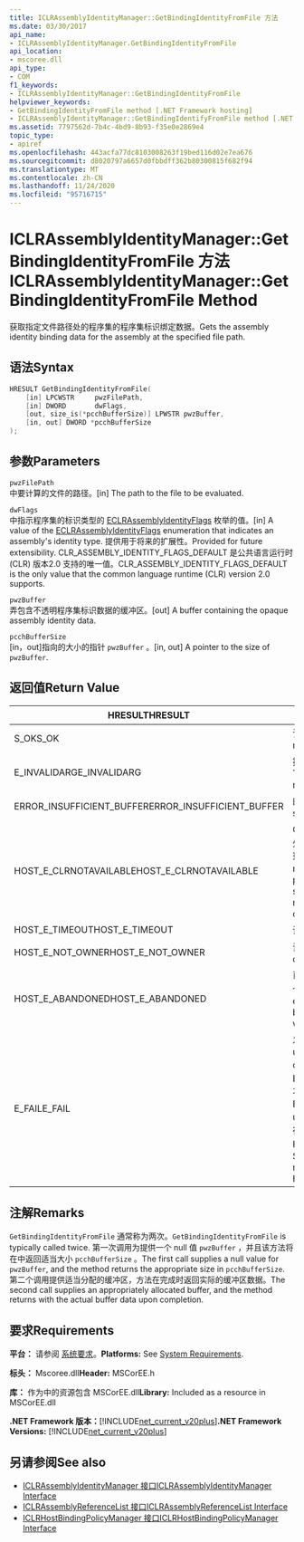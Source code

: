 ```yaml
---
title: ICLRAssemblyIdentityManager::GetBindingIdentityFromFile 方法
ms.date: 03/30/2017
api_name:
- ICLRAssemblyIdentityManager.GetBindingIdentityFromFile
api_location:
- mscoree.dll
api_type:
- COM
f1_keywords:
- ICLRAssemblyIdentityManager::GetBindingIdentityFromFile
helpviewer_keywords:
- GetBindingIdentityFromFile method [.NET Framework hosting]
- ICLRAssemblyIdentityManager::GetBindingIdentifyFromFile method [.NET Framework hosting]
ms.assetid: 7797562d-7b4c-4bd9-8b93-f35e0e2869e4
topic_type:
- apiref
ms.openlocfilehash: 443acfa77dc8103008263f19bed116d02e7ea676
ms.sourcegitcommit: d8020797a6657d0fbbdff362b80300815f682f94
ms.translationtype: MT
ms.contentlocale: zh-CN
ms.lasthandoff: 11/24/2020
ms.locfileid: "95716715"
---
```

# <a name="iclrassemblyidentitymanagergetbindingidentityfromfile-method"></a><span data-ttu-id="1ec19-102">ICLRAssemblyIdentityManager::GetBindingIdentityFromFile 方法</span><span class="sxs-lookup"><span data-stu-id="1ec19-102">ICLRAssemblyIdentityManager::GetBindingIdentityFromFile Method</span></span>

<span data-ttu-id="1ec19-103">获取指定文件路径处的程序集的程序集标识绑定数据。</span><span class="sxs-lookup"><span data-stu-id="1ec19-103">Gets the assembly identity binding data for the assembly at the specified file path.</span></span>  
  
## <a name="syntax"></a><span data-ttu-id="1ec19-104">语法</span><span class="sxs-lookup"><span data-stu-id="1ec19-104">Syntax</span></span>  
  
```cpp  
HRESULT GetBindingIdentityFromFile(  
    [in] LPCWSTR     pwzFilePath,  
    [in] DWORD       dwFlags,  
    [out, size_is(*pcchBufferSize)] LPWSTR pwzBuffer,  
    [in, out] DWORD *pcchBufferSize  
);  
```  
  
## <a name="parameters"></a><span data-ttu-id="1ec19-105">参数</span><span class="sxs-lookup"><span data-stu-id="1ec19-105">Parameters</span></span>  

 `pwzFilePath`  
 <span data-ttu-id="1ec19-106">中要计算的文件的路径。</span><span class="sxs-lookup"><span data-stu-id="1ec19-106">[in] The path to the file to be evaluated.</span></span>  
  
 `dwFlags`  
 <span data-ttu-id="1ec19-107">中指示程序集的标识类型的 [ECLRAssemblyIdentityFlags](eclrassemblyidentityflags-enumeration.md) 枚举的值。</span><span class="sxs-lookup"><span data-stu-id="1ec19-107">[in] A value of the [ECLRAssemblyIdentityFlags](eclrassemblyidentityflags-enumeration.md) enumeration that indicates an assembly's identity type.</span></span> <span data-ttu-id="1ec19-108">提供用于将来的扩展性。</span><span class="sxs-lookup"><span data-stu-id="1ec19-108">Provided for future extensibility.</span></span> <span data-ttu-id="1ec19-109">CLR_ASSEMBLY_IDENTITY_FLAGS_DEFAULT 是公共语言运行时 (CLR) 版本2.0 支持的唯一值。</span><span class="sxs-lookup"><span data-stu-id="1ec19-109">CLR_ASSEMBLY_IDENTITY_FLAGS_DEFAULT is the only value that the common language runtime (CLR) version 2.0 supports.</span></span>  
  
 `pwzBuffer`  
 <span data-ttu-id="1ec19-110">弄包含不透明程序集标识数据的缓冲区。</span><span class="sxs-lookup"><span data-stu-id="1ec19-110">[out] A buffer containing the opaque assembly identity data.</span></span>  
  
 `pcchBufferSize`  
 <span data-ttu-id="1ec19-111">[in，out]指向的大小的指针 `pwzBuffer` 。</span><span class="sxs-lookup"><span data-stu-id="1ec19-111">[in, out] A pointer to the size of `pwzBuffer`.</span></span>  
  
## <a name="return-value"></a><span data-ttu-id="1ec19-112">返回值</span><span class="sxs-lookup"><span data-stu-id="1ec19-112">Return Value</span></span>  
  
|<span data-ttu-id="1ec19-113">HRESULT</span><span class="sxs-lookup"><span data-stu-id="1ec19-113">HRESULT</span></span>|<span data-ttu-id="1ec19-114">说明</span><span class="sxs-lookup"><span data-stu-id="1ec19-114">Description</span></span>|  
|-------------|-----------------|  
|<span data-ttu-id="1ec19-115">S_OK</span><span class="sxs-lookup"><span data-stu-id="1ec19-115">S_OK</span></span>|<span data-ttu-id="1ec19-116">该方法已成功返回。</span><span class="sxs-lookup"><span data-stu-id="1ec19-116">The method returned successfully.</span></span>|  
|<span data-ttu-id="1ec19-117">E_INVALIDARG</span><span class="sxs-lookup"><span data-stu-id="1ec19-117">E_INVALIDARG</span></span>|<span data-ttu-id="1ec19-118">提供的 `pwzFilePath` 为 null。</span><span class="sxs-lookup"><span data-stu-id="1ec19-118">The supplied `pwzFilePath` is null.</span></span>|  
|<span data-ttu-id="1ec19-119">ERROR_INSUFFICIENT_BUFFER</span><span class="sxs-lookup"><span data-stu-id="1ec19-119">ERROR_INSUFFICIENT_BUFFER</span></span>|<span data-ttu-id="1ec19-120">的大小 `pwzBuffer` 太小。</span><span class="sxs-lookup"><span data-stu-id="1ec19-120">The size of `pwzBuffer` is too small.</span></span>|  
|<span data-ttu-id="1ec19-121">HOST_E_CLRNOTAVAILABLE</span><span class="sxs-lookup"><span data-stu-id="1ec19-121">HOST_E_CLRNOTAVAILABLE</span></span>|<span data-ttu-id="1ec19-122">CLR 未加载到进程中，或 CLR 处于无法运行托管代码或成功处理调用的状态。</span><span class="sxs-lookup"><span data-stu-id="1ec19-122">The CLR has not been loaded into a process, or the CLR is in a state in which it cannot run managed code or process the call successfully.</span></span>|  
|<span data-ttu-id="1ec19-123">HOST_E_TIMEOUT</span><span class="sxs-lookup"><span data-stu-id="1ec19-123">HOST_E_TIMEOUT</span></span>|<span data-ttu-id="1ec19-124">调用超时。</span><span class="sxs-lookup"><span data-stu-id="1ec19-124">The call timed out.</span></span>|  
|<span data-ttu-id="1ec19-125">HOST_E_NOT_OWNER</span><span class="sxs-lookup"><span data-stu-id="1ec19-125">HOST_E_NOT_OWNER</span></span>|<span data-ttu-id="1ec19-126">调用方不拥有该锁。</span><span class="sxs-lookup"><span data-stu-id="1ec19-126">The caller does not own the lock.</span></span>|  
|<span data-ttu-id="1ec19-127">HOST_E_ABANDONED</span><span class="sxs-lookup"><span data-stu-id="1ec19-127">HOST_E_ABANDONED</span></span>|<span data-ttu-id="1ec19-128">已阻止的线程或纤程正在等待某个事件时，该事件被取消。</span><span class="sxs-lookup"><span data-stu-id="1ec19-128">An event was canceled while a blocked thread or fiber was waiting on it.</span></span>|  
|<span data-ttu-id="1ec19-129">E_FAIL</span><span class="sxs-lookup"><span data-stu-id="1ec19-129">E_FAIL</span></span>|<span data-ttu-id="1ec19-130">发生未知的灾难性故障。</span><span class="sxs-lookup"><span data-stu-id="1ec19-130">An unknown catastrophic failure occurred.</span></span> <span data-ttu-id="1ec19-131">如果方法返回 E_FAIL，则 CLR 在该进程内将不再可用。</span><span class="sxs-lookup"><span data-stu-id="1ec19-131">If a method returns E_FAIL, the CLR is no longer usable within the process.</span></span> <span data-ttu-id="1ec19-132">对宿主方法的后续调用会返回 HOST_E_CLRNOTAVAILABLE。</span><span class="sxs-lookup"><span data-stu-id="1ec19-132">Subsequent calls to hosting methods return HOST_E_CLRNOTAVAILABLE.</span></span>|  
  
## <a name="remarks"></a><span data-ttu-id="1ec19-133">注解</span><span class="sxs-lookup"><span data-stu-id="1ec19-133">Remarks</span></span>  

 <span data-ttu-id="1ec19-134">`GetBindingIdentityFromFile` 通常称为两次。</span><span class="sxs-lookup"><span data-stu-id="1ec19-134">`GetBindingIdentityFromFile` is typically called twice.</span></span> <span data-ttu-id="1ec19-135">第一次调用为提供一个 null 值 `pwzBuffer` ，并且该方法将在中返回适当大小 `pcchBufferSize` 。</span><span class="sxs-lookup"><span data-stu-id="1ec19-135">The first call supplies a null value for `pwzBuffer`, and the method returns the appropriate size in `pcchBufferSize`.</span></span> <span data-ttu-id="1ec19-136">第二个调用提供适当分配的缓冲区，方法在完成时返回实际的缓冲区数据。</span><span class="sxs-lookup"><span data-stu-id="1ec19-136">The second call supplies an appropriately allocated buffer, and the method returns with the actual buffer data upon completion.</span></span>  
  
## <a name="requirements"></a><span data-ttu-id="1ec19-137">要求</span><span class="sxs-lookup"><span data-stu-id="1ec19-137">Requirements</span></span>  

 <span data-ttu-id="1ec19-138">**平台：** 请参阅 [系统要求](../../get-started/system-requirements.md)。</span><span class="sxs-lookup"><span data-stu-id="1ec19-138">**Platforms:** See [System Requirements](../../get-started/system-requirements.md).</span></span>  
  
 <span data-ttu-id="1ec19-139">**标头：** Mscoree.dll</span><span class="sxs-lookup"><span data-stu-id="1ec19-139">**Header:** MSCorEE.h</span></span>  
  
 <span data-ttu-id="1ec19-140">**库：** 作为中的资源包含 MSCorEE.dll</span><span class="sxs-lookup"><span data-stu-id="1ec19-140">**Library:** Included as a resource in MSCorEE.dll</span></span>  
  
 <span data-ttu-id="1ec19-141">**.NET Framework 版本：**[!INCLUDE[net_current_v20plus](../../../../includes/net-current-v20plus-md.md)]</span><span class="sxs-lookup"><span data-stu-id="1ec19-141">**.NET Framework Versions:** [!INCLUDE[net_current_v20plus](../../../../includes/net-current-v20plus-md.md)]</span></span>  
  
## <a name="see-also"></a><span data-ttu-id="1ec19-142">另请参阅</span><span class="sxs-lookup"><span data-stu-id="1ec19-142">See also</span></span>

- [<span data-ttu-id="1ec19-143">ICLRAssemblyIdentityManager 接口</span><span class="sxs-lookup"><span data-stu-id="1ec19-143">ICLRAssemblyIdentityManager Interface</span></span>](iclrassemblyidentitymanager-interface.md)
- [<span data-ttu-id="1ec19-144">ICLRAssemblyReferenceList 接口</span><span class="sxs-lookup"><span data-stu-id="1ec19-144">ICLRAssemblyReferenceList Interface</span></span>](iclrassemblyreferencelist-interface.md)
- [<span data-ttu-id="1ec19-145">ICLRHostBindingPolicyManager 接口</span><span class="sxs-lookup"><span data-stu-id="1ec19-145">ICLRHostBindingPolicyManager Interface</span></span>](iclrhostbindingpolicymanager-interface.md)
